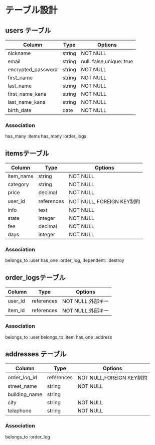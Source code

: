 # テーブル設計

## users テーブル

| Column             | Type   | Options             |
| ------------------ | ------ | -----------         |
| nickname           | string | NOT NULL            |
| email              | string | null: false,unique: true|
| encrypted_password | string | NOT NULL            |
| first_name         | string | NOT NULL            |
| last_name          | string | NOT NULL            |
| first_name_kana    | string | NOT NULL            |
| last_name_kana     | string | NOT NULL            |
| birth_date         | date   | NOT NULL            |


### Association

has_many :items
has_many :order_logs


##  itemsテーブル

| Column             | Type      | Options                  |
| ------------------ | ------    | -----------              |
| item_name          | string    | NOT NULL                 |
| category           | string    | NOT NULL                 |
| price              | decimal   | NOT NULL                 |
| user_id            | references| NOT NULL, FOREIGN KEY制約 |
| info               | text      | NOT NULL                 |
| state              | integer   | NOT NULL                 |
| fee                | decimal   | NOT NULL                 |
| days               | integer   | NOT NULL                 |



### Association

belongs_to  :user
has_one :order_log, dependent: :destroy

## order_logsテーブル

| Column             | Type      | Options         |
| ------------------ | ------    | -----------     |
| user_id            | references| NOT NULL,外部キー|
| item_id            | references| NOT NULL,外部キー|

### Association
belongs_to :user
belongs_to :item
has_one :address

## addresses テーブル

| Column             | Type       | Options                           |
| ------------------ | ------     | -----------                       |
| order_log_id       |references  | NOT NULL,FOREIGN KEY制約           |
| street_name        | string     | NOT NULL                          |
| building_name      | string     |                                   |
| city               | string     | NOT NULL                          |
| telephone          | string     | NOT NULL                          |


### Association
belongs_to :order_log